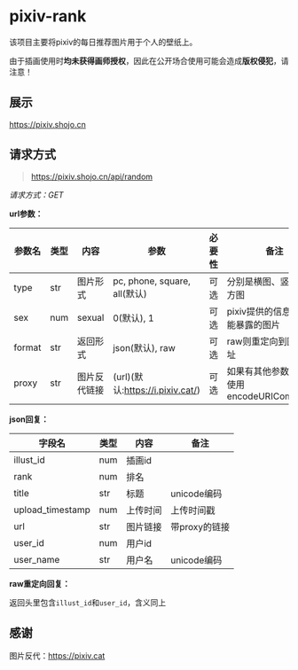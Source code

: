 # pixiv-rank
该项目主要将pixiv的每日推荐图片用于个人的壁纸上。

由于插画使用时**均未获得画师授权**，因此在公开场合使用可能会造成**版权侵犯**，请注意！


## 展示
<https://pixiv.shojo.cn>


## 请求方式
> https://pixiv.shojo.cn/api/random

*请求方式：GET*

**url参数：**

| 参数名  | 类型 | 内容        | 参数                              | 必要性 | 备注 |
| ------ | ---- | ----------- | -------------------------------- | ----- | --- |
| type   | str  | 图片形式     | pc, phone, square, all(默认)     | 可选   | 分别是横图、竖图、和方图 |
| sex    | num  | sexual      | 0(默认), 1                       | 可选   | pixiv提供的信息过滤可能暴露的图片 |
| format | str  | 返回形式     | json(默认), raw                  | 可选   | raw则重定向到图片地址 |
| proxy  | str  | 图片反代链接 | (url)(默认:https://i.pixiv.cat/) | 可选   | 如果有其他参数冲突可使用encodeURIComponent |

**json回复：**

| 字段名 | 类型 | 内容 | 备注 |
| ----- | ---- | ---- | --- |
| illust_id | num | 插画id |
| rank | num | 排名 |
| title | str | 标题 | unicode编码 |
| upload_timestamp | num | 上传时间 | 上传时间戳 |
| url | str | 图片链接 | 带proxy的链接 |
| user_id | num | 用户id |
| user_name | str | 用户名 | unicode编码 |

**raw重定向回复：**

返回头里包含`illust_id`和`user_id`，含义同上


## 感谢
图片反代：<https://pixiv.cat> 
